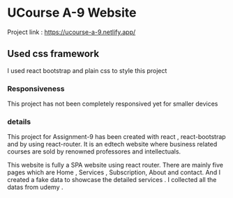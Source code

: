 # UCourse A-9 Website

Project link : https://ucourse-a-9.netlify.app/

## Used css framework

I used react bootstrap and plain css to style this project

### Responsiveness

This project has not been completely responsived yet for smaller devices

### details

This project for Assignment-9 has been created with react , react-bootstrap and by using react-router. It is an edtech website where business related courses are sold by renowned professores and intellectuals.

This website is fully a SPA website using react router.
There are mainly five pages which are Home , Services , Subscription, About and contact. And I created a fake data to showcase the detailed services .
I collected all the datas from udemy .
